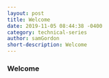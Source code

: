 ```yaml
---
layout: post
title: Welcome
date: 2019-11-05 08:44:38 -0400
category: technical-series
author: samGordon
short-description: Welcome
---
```


### Welcome
